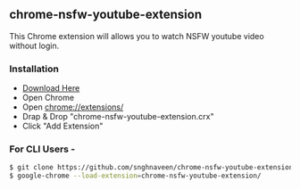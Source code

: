 ## chrome-nsfw-youtube-extension
This Chrome extension will allows you to watch NSFW youtube video without login.

### Installation
- [Download Here](https://github.com/snghnaveen/chrome-nsfw-youtube-extension/raw/master/chrome-nsfw-youtube-extension.crx)
- Open Chrome <br>
- Open [chrome://extensions/](chrome://extensions/) <br>
- Drap & Drop "chrome-nsfw-youtube-extension.crx" <br>
- Click "Add Extension" <br>

### For CLI Users -
```sh
$ git clone https://github.com/snghnaveen/chrome-nsfw-youtube-extension.git
$ google-chrome --load-extension=chrome-nsfw-youtube-extension/
```
